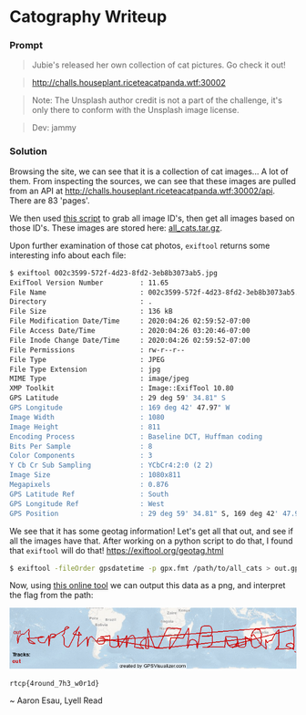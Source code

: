 # Catography Writeup

### Prompt

> Jubie's released her own collection of cat pictures. Go check it out!

> http://challs.houseplant.riceteacatpanda.wtf:30002

> Note: The Unsplash author credit is not a part of the challenge, it's only there to conform with the Unsplash image license.

> Dev: jammy

### Solution

Browsing the site, we can see that it is a collection of cat images... A lot of them. From inspecting the sources, we can see that these images are pulled from an API at http://challs.houseplant.riceteacatpanda.wtf:30002/api. There are 83 'pages'.

We then used [this script](get_all_cats.sh) to grab all image ID's, then get all images based on those ID's. These images are stored here: [all_cats.tar.gz](all_cats.tar.gz). 

Upon further examination of those cat photos, `exiftool` returns some interesting info about each file:

```bash
$ exiftool 002c3599-572f-4d23-8fd2-3eb8b3073ab5.jpg
ExifTool Version Number         : 11.65
File Name                       : 002c3599-572f-4d23-8fd2-3eb8b3073ab5.jpg
Directory                       : .
File Size                       : 136 kB
File Modification Date/Time     : 2020:04:26 02:59:52-07:00
File Access Date/Time           : 2020:04:26 03:20:46-07:00
File Inode Change Date/Time     : 2020:04:26 02:59:52-07:00
File Permissions                : rw-r--r--
File Type                       : JPEG
File Type Extension             : jpg
MIME Type                       : image/jpeg
XMP Toolkit                     : Image::ExifTool 10.80
GPS Latitude                    : 29 deg 59' 34.81" S
GPS Longitude                   : 169 deg 42' 47.97" W
Image Width                     : 1080
Image Height                    : 811
Encoding Process                : Baseline DCT, Huffman coding
Bits Per Sample                 : 8
Color Components                : 3
Y Cb Cr Sub Sampling            : YCbCr4:2:0 (2 2)
Image Size                      : 1080x811
Megapixels                      : 0.876
GPS Latitude Ref                : South
GPS Longitude Ref               : West
GPS Position                    : 29 deg 59' 34.81" S, 169 deg 42' 47.97" W
```

We see that it has some geotag information! Let's get all that out, and see if all the images have that. After working on a python script to do that, I found that `exiftool` will do that! https://exiftool.org/geotag.html

```bash
$ exiftool -fileOrder gpsdatetime -p gpx.fmt /path/to/all_cats > out.gpx
```

Now, using [this online tool](https://www.gpsvisualizer.com/map?output_home) we can output this data as a png, and interpret the flag from the path:

![Image](map_out.png)

```
rtcp{4round_7h3_w0r1d}
```

~ Aaron Esau, Lyell Read